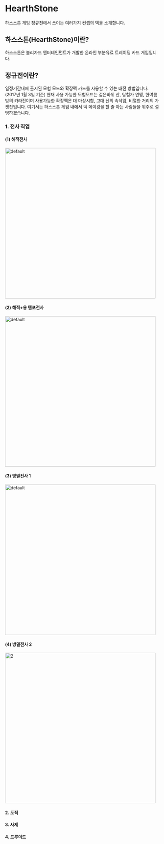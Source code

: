 # HearthStone
하스스톤 게임 정규전에서 쓰이는 여러가지 컨셉의 덱을 소개합니다.

## 하스스톤(HearthStone)이란?
하스스톤은 블리자드 엔터테인먼트가 개발한 온라인 부분유료 트레이딩 카드 게임입니다.

## 정규전이란?
일정기간내에 출시된 모험 모드와 확장팩 카드를 사용할 수 있는 대전 방법입니다.
(2017년 1월 3일 기준) 현재 사용 가능한 모험모드는 검은바위 산, 탐험가 연맹, 한여름 밤의 카라잔이며 사용가능한 확장팩은 대 마상시합, 고대 신의 속삭임, 비열한 거리의 가젯잔입니다.
여기서는 하스스톤 게임 내에서 덱 메이킹을 할 줄 아는 사람들을 위주로 설명하겠습니다.

### 1. 전사 직업

#### (1) 해적전사
<img width="491" alt="default" src="https://cloud.githubusercontent.com/assets/24871774/21600203/f1508824-d1bb-11e6-9327-5874abe3b95a.png">

#### (2) 해적+용 템포전사
<img width="491" alt="default" src="https://cloud.githubusercontent.com/assets/24871774/21600282/c5502300-d1bc-11e6-8955-d858774eaf5b.png">

#### (3) 방밀전사 1
<img width="491" alt="default" src="https://cloud.githubusercontent.com/assets/24871774/21600283/d0d3ea54-d1bc-11e6-9a68-190818a100bd.png">

#### (4) 방밀전사 2
<img width="491" alt="2" src="https://cloud.githubusercontent.com/assets/24871774/21600285/d9f9bf00-d1bc-11e6-9660-fd4beb900818.png">

#### 2. 도적

#### 3. 사제

#### 4. 드루이드



